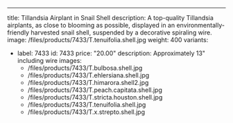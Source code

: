 ---
title: Tillandsia Airplant in Snail Shell
description: A top-quality Tillandsia airplants, as close to blooming as possible, displayed in an environmentally-friendly harvested snail shell, suspended by a decorative spiraling wire.
image: /files/products/7433/T.tenuifolia.shell.jpg
weight: 400
variants:
  - label: 7433
    id: 7433
    price: "20.00"
    description: Approximately 13" including wire
    images:
      - /files/products/7433/T.bulbosa.shell.jpg
      - /files/products/7433/T.ehlersiana.shell.jpg
      - /files/products/7433/T.himarora.shell2.jpg
      - /files/products/7433/T.peach.capitata.shell.jpg
      - /files/products/7433/T.stricta.houston.shell.jpg
      - /files/products/7433/T.tenuifolia.shell.jpg
      - /files/products/7433/T.x.strepto.shell.jpg
